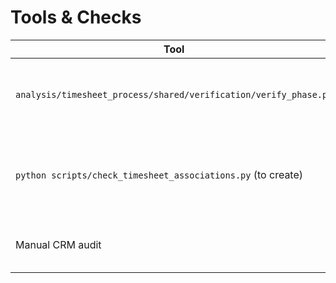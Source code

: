 # Tools & Checks

| Tool | Purpose | Usage |
| --- | --- | --- |
| `analysis/timesheet_process/shared/verification/verify_phase.py` | Confirms WF-11/12 and module references in the trace resolve to actual exports. | `python analysis/timesheet_process/shared/verification/verify_phase.py --trace analysis/timesheet_process/phases/02-timesheet-creation/TRACE.md --phase-dir analysis/timesheet_process/phases/02-timesheet-creation --log-dir analysis/timesheet_process/phases/02-timesheet-creation/verification/logs` |
| `python scripts/check_timesheet_associations.py` (to create) | Iterate over `hj_timesheets` export to confirm `timesheet_project_id` and `timesheet_sales_deal_id` populated. | Prototype script under `analysis/timesheet_process/shared/verification`. |
| Manual CRM audit | Spot check consultant records to confirm contact ↔ project association 210 exists. | Use HubSpot CRM associations view before enabling submissions for new consultants. |



